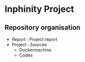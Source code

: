 # Inphinity Project
## Repository organisation
* Report : Project report
* Project : Sources
	* Dockermachine
	* Codes
